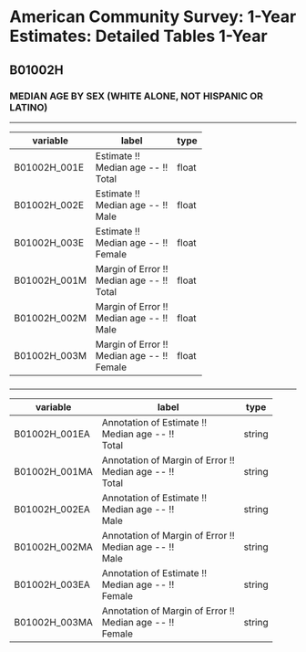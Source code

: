 # American Community Survey: 1-Year Estimates: Detailed Tables 1-Year

## B01002H

### MEDIAN AGE BY SEX (WHITE ALONE, NOT HISPANIC OR LATINO)

___

| variable | label | type |
| ----- | ----- | ----- |
| B01002H_001E | Estimate !!<br>Median age -- !!<br>Total | float |
| B01002H_002E | Estimate !!<br>Median age -- !!<br>Male | float |
| B01002H_003E | Estimate !!<br>Median age -- !!<br>Female | float |
| B01002H_001M | Margin of Error !!<br>Median age -- !!<br>Total | float |
| B01002H_002M | Margin of Error !!<br>Median age -- !!<br>Male | float |
| B01002H_003M | Margin of Error !!<br>Median age -- !!<br>Female | float |
### 

___

| variable | label | type |
| ----- | ----- | ----- |
| B01002H_001EA | Annotation of Estimate !!<br>Median age -- !!<br>Total | string |
| B01002H_001MA | Annotation of Margin of Error !!<br>Median age -- !!<br>Total | string |
| B01002H_002EA | Annotation of Estimate !!<br>Median age -- !!<br>Male | string |
| B01002H_002MA | Annotation of Margin of Error !!<br>Median age -- !!<br>Male | string |
| B01002H_003EA | Annotation of Estimate !!<br>Median age -- !!<br>Female | string |
| B01002H_003MA | Annotation of Margin of Error !!<br>Median age -- !!<br>Female | string |

